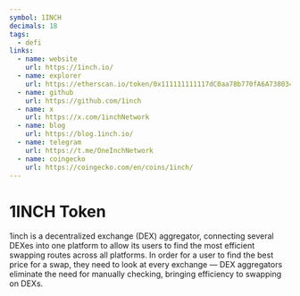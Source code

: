 ```yaml
---
symbol: 1INCH
decimals: 18
tags:
  - defi
links:
  - name: website
    url: https://1inch.io/
  - name: explorer
    url: https://etherscan.io/token/0x111111111117dC0aa78b770fA6A738034120C302
  - name: github
    url: https://github.com/1inch
  - name: x
    url: https://x.com/1inchNetwork
  - name: blog
    url: https://blog.1inch.io/
  - name: telegram
    url: https://t.me/OneInchNetwork
  - name: coingecko
    url: https://coingecko.com/en/coins/1inch/
---
```


# 1INCH Token

1inch is a decentralized exchange (DEX) aggregator, connecting several DEXes into one platform to allow its users to find the most efficient swapping routes across all platforms. In order for a user to find the best price for a swap, they need to look at every exchange — DEX aggregators eliminate the need for manually checking, bringing efficiency to swapping on DEXs.
